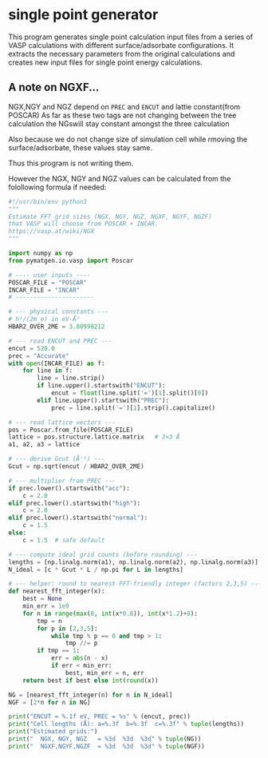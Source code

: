 # single point generator

This program generates single point calculation input files from a series of VASP calculations with different surface/adsorbate configurations. It extracts the necessary parameters from the original calculations and creates new input files for single point energy calculations.

## A note on NGXF...

NGX,NGY and NGZ depend on `PREC` and `ENCUT` and lattie constant(from POSCAR) As far as these two tags are 
not changing between the tree calculation the NGswill stay constant amongst the three calculation

Also because we do not change size of simulation cell while rmoving the surface/adsorbate, these values stay same. 

Thus this program is not writing them.


However the NGX, NGY and NGZ values can be calculated from the folollowing formula if needed:

```python
#!/usr/bin/env python3
"""
Estimate FFT grid sizes (NGX, NGY, NGZ, NGXF, NGYF, NGZF)
that VASP will choose from POSCAR + INCAR.
https://vasp.at/wiki/NGX 
"""

import numpy as np
from pymatgen.io.vasp import Poscar

# ---- user inputs ----
POSCAR_FILE = "POSCAR"
INCAR_FILE = "INCAR"
# ----------------------

# --- physical constants ---
# ℏ²/(2m_e) in eV·Å²
HBAR2_OVER_2ME = 3.80998212

# --- read ENCUT and PREC ---
encut = 520.0
prec = "Accurate"
with open(INCAR_FILE) as f:
    for line in f:
        line = line.strip()
        if line.upper().startswith("ENCUT"):
            encut = float(line.split('=')[1].split()[0])
        elif line.upper().startswith("PREC"):
            prec = line.split('=')[1].strip().capitalize()

# --- read lattice vectors ---
pos = Poscar.from_file(POSCAR_FILE)
lattice = pos.structure.lattice.matrix   # 3×3 Å
a1, a2, a3 = lattice

# --- derive Gcut (Å⁻¹) ---
Gcut = np.sqrt(encut / HBAR2_OVER_2ME)

# --- multiplier from PREC ---
if prec.lower().startswith("acc"):
    c = 2.0
elif prec.lower().startswith("high"):
    c = 2.0
elif prec.lower().startswith("normal"):
    c = 1.5
else:
    c = 1.5  # safe default

# --- compute ideal grid counts (before rounding) ---
lengths = [np.linalg.norm(a1), np.linalg.norm(a2), np.linalg.norm(a3)]
N_ideal = [c * Gcut * L / np.pi for L in lengths]

# --- helper: round to nearest FFT-friendly integer (factors 2,3,5) ---
def nearest_fft_integer(x):
    best = None
    min_err = 1e9
    for n in range(max(8, int(x*0.8)), int(x*1.2)+8):
        tmp = n
        for p in [2,3,5]:
            while tmp % p == 0 and tmp > 1:
                tmp //= p
        if tmp == 1:
            err = abs(n - x)
            if err < min_err:
                best, min_err = n, err
    return best if best else int(round(x))

NG = [nearest_fft_integer(n) for n in N_ideal]
NGF = [2*n for n in NG]

print("ENCUT = %.1f eV, PREC = %s" % (encut, prec))
print("Cell lengths (Å): a=%.3f  b=%.3f  c=%.3f" % tuple(lengths))
print("Estimated grids:")
print("  NGX, NGY, NGZ   = %3d  %3d  %3d" % tuple(NG))
print("  NGXF,NGYF,NGZF  = %3d  %3d  %3d" % tuple(NGF))
```
